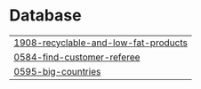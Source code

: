# Database
|  |
| ------- |
| [1908-recyclable-and-low-fat-products](https://github.com/ju0718/Problem_solving_LeetCode/tree/master/1908-recyclable-and-low-fat-products) |
| [0584-find-customer-referee](https://github.com/ju0718/Problem_solving_LeetCode/tree/master/0584-find-customer-referee) |
| [0595-big-countries](https://github.com/ju0718/Problem_solving_LeetCode/tree/master/0595-big-countries) |


